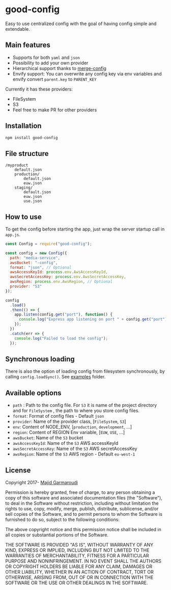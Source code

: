 # good-config

Easy to use centralized config with the goal of having config simple and extendable.

## Main features

- Supports for both `yaml` and `json`
- Possibility to add your own provider
- Hierarchical support thanks to [merge-config](https://github.com/telefonica/node-merge-config)
- Envify support: You can overwrite any config key via env variables and envify convert `parent.key` to `PARENT_KEY`

Currently it has these providers:

- FileSystem
- S3
- Feel free to make PR for other providers

## Installation

```bash
npm install good-config
```

## File structure

```
/myproduct
    default.json
    production/
        default.json
        euw.json
    staging/
        default.json
        euw.json
        use.json
```

## How to use

To get the config before starting the app, just wrap the server startup call in `app.js`.

```js
const Config = require("good-config");

const config = new Config({
  path: "media-service",
  awsBucket: "-config",
  format: "json", // Optional
  awsAccessKeyId: process.env.AwsAccessKeyId,
  awsSecretAccessKey: process.env.AwsSecretAccessKey,
  awsRegion: process.env.AwsRegion, // Optional
  provider: "S3"
});

config
  .load()
  .then(() => {
    app.listen(config.get("port"), function() {
      console.log("Express app listening on port " + config.get("port"));
    });
  })
  .catch(err => {
    console.log("Failed to load the config");
  });
```

## Synchronous loading

There is also the option of loading config from filesystem synchronously, by calling `config.loadSync()`. See [examples](/examples) folder.

## Available options

- `path` : Path to the config file. For `S3` it is name of the project directory and for `FileSystem` , the path to where you store config files.
- `format`: Format of config files - Default `json`
- `provider`: Name of the provider class, [`FileSystem`, `S3`]
- `env`: Content of NODE_ENV, [`production`, `development`, ...]
- `region`: Content of REGION Env variable, [`EUW`, `USE`, ...]
- `awsBucket`: Name of the `S3` bucket
- `awsAccessKeyId`: Name of the `S3` AWS accessKeyId
- `awsSecretAccessKey`: Name of the `S3` AWS secretAccessKey
- `awsRegion`: Name of the `S3` AWS region - Default `eu-west-1`

## License

Copyright 2017- [Majid Garmaroudi](garmaroudi.com)

Permission is hereby granted, free of charge, to any person obtaining a copy of this software and associated documentation files (the "Software"), to deal in the Software without restriction, including without limitation the rights to use, copy, modify, merge, publish, distribute, sublicense, and/or sell copies of the Software, and to permit persons to whom the Software is furnished to do so, subject to the following conditions:

The above copyright notice and this permission notice shall be included in all copies or substantial portions of the Software.

THE SOFTWARE IS PROVIDED "AS IS", WITHOUT WARRANTY OF ANY KIND, EXPRESS OR IMPLIED, INCLUDING BUT NOT LIMITED TO THE WARRANTIES OF MERCHANTABILITY, FITNESS FOR A PARTICULAR PURPOSE AND NONINFRINGEMENT. IN NO EVENT SHALL THE AUTHORS OR COPYRIGHT HOLDERS BE LIABLE FOR ANY CLAIM, DAMAGES OR OTHER LIABILITY, WHETHER IN AN ACTION OF CONTRACT, TORT OR OTHERWISE, ARISING FROM, OUT OF OR IN CONNECTION WITH THE SOFTWARE OR THE USE OR OTHER DEALINGS IN THE SOFTWARE.
